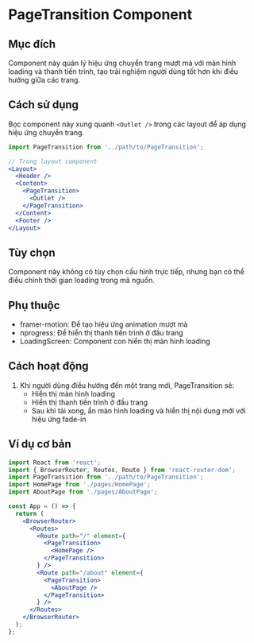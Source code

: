 # PageTransition Component

## Mục đích
Component này quản lý hiệu ứng chuyển trang mượt mà với màn hình loading và thanh tiến trình, tạo trải nghiệm người dùng tốt hơn khi điều hướng giữa các trang.

## Cách sử dụng
Bọc component này xung quanh `<Outlet />` trong các layout để áp dụng hiệu ứng chuyển trang.

```jsx
import PageTransition from '../path/to/PageTransition';

// Trong layout component
<Layout>
  <Header />
  <Content>
    <PageTransition>
      <Outlet />
    </PageTransition>
  </Content>
  <Footer />
</Layout>
```

## Tùy chọn
Component này không có tùy chọn cấu hình trực tiếp, nhưng bạn có thể điều chỉnh thời gian loading trong mã nguồn.

## Phụ thuộc
- framer-motion: Để tạo hiệu ứng animation mượt mà
- nprogress: Để hiển thị thanh tiến trình ở đầu trang
- LoadingScreen: Component con hiển thị màn hình loading

## Cách hoạt động
1. Khi người dùng điều hướng đến một trang mới, PageTransition sẽ:
   - Hiển thị màn hình loading
   - Hiển thị thanh tiến trình ở đầu trang
   - Sau khi tải xong, ẩn màn hình loading và hiển thị nội dung mới với hiệu ứng fade-in

## Ví dụ cơ bản
```jsx
import React from 'react';
import { BrowserRouter, Routes, Route } from 'react-router-dom';
import PageTransition from '../path/to/PageTransition';
import HomePage from './pages/HomePage';
import AboutPage from './pages/AboutPage';

const App = () => {
  return (
    <BrowserRouter>
      <Routes>
        <Route path="/" element={
          <PageTransition>
            <HomePage />
          </PageTransition>
        } />
        <Route path="/about" element={
          <PageTransition>
            <AboutPage />
          </PageTransition>
        } />
      </Routes>
    </BrowserRouter>
  );
}; 